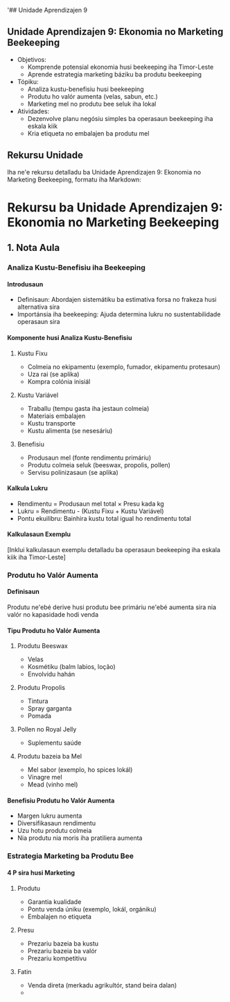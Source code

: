 '## Unidade Aprendizajen 9

## Unidade Aprendizajen 9: Ekonomia no Marketing Beekeeping
- Objetivos:
  * Komprende potensial ekonomia husi beekeeping iha Timor-Leste
  * Aprende estrategia marketing báziku ba produtu beekeeping
- Tópiku:
  * Analiza kustu-benefisiu husi beekeeping
  * Produtu ho valór aumenta (velas, sabun, etc.)
  * Marketing mel no produtu bee seluk iha lokal
- Atividades:
  * Dezenvolve planu negósiu simples ba operasaun beekeeping iha eskala kiik
  * Kria etiqueta no embalajen ba produtu mel

## Rekursu Unidade

Iha ne'e rekursu detalladu ba Unidade Aprendizajen 9: Ekonomia no Marketing Beekeeping, formatu iha Markdown:

# Rekursu ba Unidade Aprendizajen 9: Ekonomia no Marketing Beekeeping

## 1. Nota Aula

### Analiza Kustu-Benefisiu iha Beekeeping

#### Introdusaun
- Definisaun: Abordajen sistemátiku ba estimativa forsa no frakeza husi alternativa sira
- Importánsia iha beekeeping: Ajuda determina lukru no sustentabilidade operasaun sira

#### Komponente husi Analiza Kustu-Benefisiu
1. Kustu Fixu
   - Colmeia no ekipamentu (exemplo, fumador, ekipamentu protesaun)
   - Uza rai (se aplika)
   - Kompra colónia inisiál

2. Kustu Variável
   - Traballu (tempu gasta iha jestaun colmeia)
   - Materiais embalajen
   - Kustu transporte
   - Kustu alimenta (se nesesáriu)

3. Benefisiu
   - Produsaun mel (fonte rendimentu primáriu)
   - Produtu colmeia seluk (beeswax, propolis, pollen)
   - Servisu polinizasaun (se aplika)

#### Kalkula Lukru
- Rendimentu = Produsaun mel total × Presu kada kg
- Lukru = Rendimentu - (Kustu Fixu + Kustu Variável)
- Pontu ekuilibru: Bainhira kustu total igual ho rendimentu total

#### Kalkulasaun Exemplu
[Inklui kalkulasaun exemplu detalladu ba operasaun beekeeping iha eskala kiik iha Timor-Leste]

### Produtu ho Valór Aumenta

#### Definisaun
Produtu ne'ebé derive husi produtu bee primáriu ne'ebé aumenta sira nia valór no kapasidade hodi venda

#### Tipu Produtu ho Valór Aumenta
1. Produtu Beeswax
   - Velas
   - Kosmétiku (balm labios, loção)
   - Envolvidu hahán

2. Produtu Propolis
   - Tintura
   - Spray garganta
   - Pomada

3. Pollen no Royal Jelly
   - Suplementu saúde

4. Produtu bazeia ba Mel
   - Mel sabor (exemplo, ho spices lokál)
   - Vinagre mel
   - Mead (vinho mel)

#### Benefisiu Produtu ho Valór Aumenta
- Margen lukru aumenta
- Diversifikasaun rendimentu
- Uzu hotu produtu colmeia
- Nia produtu nia moris iha pratiliera aumenta

### Estrategia Marketing ba Produtu Bee

#### 4 P sira husi Marketing
1. Produtu
   - Garantia kualidade
   - Pontu venda úniku (exemplo, lokál, orgániku)
   - Embalajen no etiqueta

2. Presu
   - Prezariu bazeia ba kustu
   - Prezariu bazeia ba valór
   - Prezariu kompetitivu

3. Fatin
   - Venda direta (merkadu agrikultór, stand beira dalan)
   -